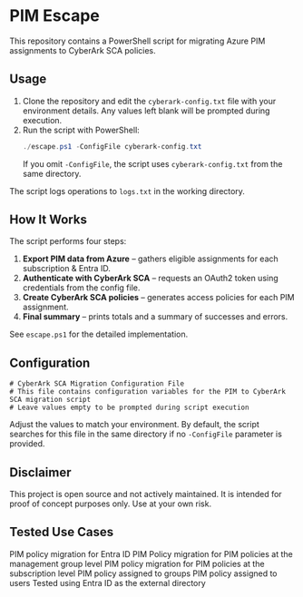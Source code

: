 # PIM Escape

This repository contains a PowerShell script for migrating Azure PIM assignments to CyberArk SCA policies.

## Usage

1. Clone the repository and edit the `cyberark-config.txt` file with your environment details. Any values left blank will be prompted during execution.
2. Run the script with PowerShell:
   ```powershell
   ./escape.ps1 -ConfigFile cyberark-config.txt
   ```
   If you omit `-ConfigFile`, the script uses `cyberark-config.txt` from the
   same directory.

The script logs operations to `logs.txt` in the working directory.

## How It Works

The script performs four steps:

1. **Export PIM data from Azure** – gathers eligible assignments for each subscription & Entra ID.
2. **Authenticate with CyberArk SCA** – requests an OAuth2 token using credentials from the config file.
3. **Create CyberArk SCA policies** – generates access policies for each PIM assignment.
4. **Final summary** – prints totals and a summary of successes and errors.

See `escape.ps1` for the detailed implementation.

## Configuration

```text
# CyberArk SCA Migration Configuration File
# This file contains configuration variables for the PIM to CyberArk SCA migration script
# Leave values empty to be prompted during script execution
```

Adjust the values to match your environment.
By default, the script searches for this file in the same directory if no
`-ConfigFile` parameter is provided.

## Disclaimer

This project is open source and not actively maintained. It is intended for proof of concept purposes only. Use at your own risk.

## Tested Use Cases

PIM policy migration for Entra ID
PIM Policy migration for PIM policies at the management group level
PIM policy migration for PIM policies at the subscription level
PIM policy assigned to groups
PIM policy assigned to users
Tested using Entra ID as the external directory

